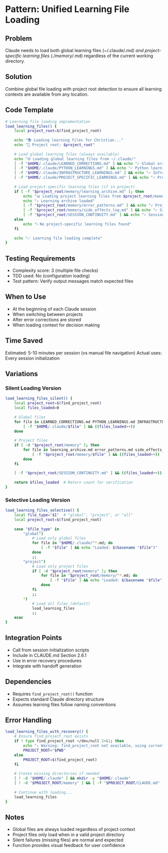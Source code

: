 # Pattern: Unified Learning File Loading

## Problem
Claude needs to load both global learning files (~/.claude/*.md) and project-specific learning files (./memory/*.md) regardless of the current working directory.

## Solution
Combine global file loading with project root detection to ensure all learning contexts are available from any location.

## Code Template

```bash
# Learning file loading implementation
load_learning_files() {
    local project_root=$(find_project_root)
    
    echo "📚 Loading learning files for Christian..."
    echo "📁 Project root: $project_root"
    
    # Load global learning files (always available)
    echo "🌐 Loading global learning files from ~/.claude/"
    [ -f "$HOME/.claude/LEARNED_CORRECTIONS.md" ] && echo "✓ Global error learning loaded"
    [ -f "$HOME/.claude/PYTHON_LEARNINGS.md" ] && echo "✓ Python learnings loaded"
    [ -f "$HOME/.claude/INFRASTRUCTURE_LEARNINGS.md" ] && echo "✓ Infrastructure learnings loaded"
    [ -f "$HOME/.claude/PROJECT_SPECIFIC_LEARNINGS.md" ] && echo "✓ Project-specific learnings loaded"
    
    # Load project-specific learning files (if in project)
    if [ -f "$project_root/memory/learning_archive.md" ]; then
        echo "📊 Loading project learning files from $project_root/memory/"
        echo "✓ Learning archive loaded"
        [ -f "$project_root/memory/error_patterns.md" ] && echo "✓ Project error patterns loaded"
        [ -f "$project_root/memory/side_effects_log.md" ] && echo "✓ Side effects log loaded"
        [ -f "$project_root/SESSION_CONTINUITY.md" ] && echo "✓ Session continuity loaded"
    else
        echo "ℹ️ No project-specific learning files found"
    fi
    
    echo "✅ Learning file loading complete"
}
```

## Testing Requirements
- Complexity score: 3 (multiple file checks)
- TDD used: No (configuration loading)
- Test pattern: Verify output messages match expected files

## When to Use
- At the beginning of each Claude session
- When switching between projects
- After error corrections are stored
- When loading context for decision making

## Time Saved
Estimated: 5-10 minutes per session (vs manual file navigation)
Actual uses: Every session initialization

## Variations

### Silent Loading Version
```bash
load_learning_files_silent() {
    local project_root=$(find_project_root)
    local files_loaded=0
    
    # Global files
    for file in LEARNED_CORRECTIONS.md PYTHON_LEARNINGS.md INFRASTRUCTURE_LEARNINGS.md PROJECT_SPECIFIC_LEARNINGS.md; do
        [ -f "$HOME/.claude/$file" ] && ((files_loaded++))
    done
    
    # Project files
    if [ -d "$project_root/memory" ]; then
        for file in learning_archive.md error_patterns.md side_effects_log.md; do
            [ -f "$project_root/memory/$file" ] && ((files_loaded++))
        done
    fi
    
    [ -f "$project_root/SESSION_CONTINUITY.md" ] && ((files_loaded++))
    
    return $files_loaded  # Return count for verification
}
```

### Selective Loading Version
```bash
load_learning_files_selective() {
    local file_type="$1"  # "global", "project", or "all"
    local project_root=$(find_project_root)
    
    case "$file_type" in
        "global")
            # Load only global files
            for file in "$HOME/.claude/"*.md; do
                [ -f "$file" ] && echo "Loaded: $(basename "$file")"
            done
            ;;
        "project")
            # Load only project files
            if [ -d "$project_root/memory" ]; then
                for file in "$project_root/memory/"*.md; do
                    [ -f "$file" ] && echo "Loaded: $(basename "$file")"
                done
            fi
            ;;
        *)
            # Load all files (default)
            load_learning_files
            ;;
    esac
}
```

## Integration Points
- Call from session initialization scripts
- Include in CLAUDE.md Section 2.6.1
- Use in error recovery procedures
- Integrate with handoff generation

## Dependencies
- Requires `find_project_root()` function
- Expects standard Claude directory structure
- Assumes learning files follow naming conventions

## Error Handling
```bash
load_learning_files_with_recovery() {
    # Ensure find_project_root exists
    if ! type find_project_root >/dev/null 2>&1; then
        echo "⚠️ Warning: find_project_root not available, using current directory"
        PROJECT_ROOT="$PWD"
    else
        PROJECT_ROOT=$(find_project_root)
    fi
    
    # Create missing directories if needed
    [ ! -d "$HOME/.claude" ] && mkdir -p "$HOME/.claude"
    [ ! -d "$PROJECT_ROOT/memory" ] && [ -f "$PROJECT_ROOT/CLAUDE.md" ] && mkdir -p "$PROJECT_ROOT/memory"
    
    # Continue with loading...
    load_learning_files
}
```

## Notes
- Global files are always loaded regardless of project context
- Project files only load when in a valid project directory
- Silent failures (missing files) are normal and expected
- Function provides visual feedback for user confidence